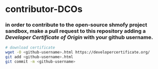 # contributor-DCOs


### in order to contribute to the open-source shmofy project **sandbox**, make a pull request to this repository adding a *Developer Certificate of Origin* with your github username.

```bash
# download certificate
wget -O <github-username>.html https://developercertificate.org/
git add <github-username>.html
git commit -m <github-username>
```